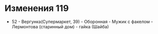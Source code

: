 # Изменения 119

* 52 - Вергунка(Супермаркет, 39) - Оборонная - Мужик с факелом - Лермонтова (старинный дом) - гайка (Шайба)
